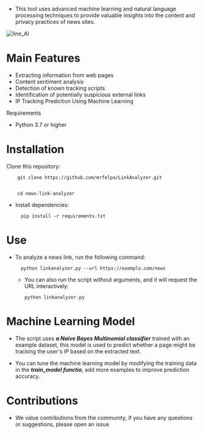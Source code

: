- This tool uses advanced machine learning and natural language processing techniques to provide valuable insights into the content and privacy practices of news sites.

![lino_AI](https://github.com/user-attachments/assets/fd146e64-4ef1-4d77-be21-30650e947b0a)

# Main Features
- Extracting information from web pages
- Content sentiment analysis
- Detection of known tracking scripts
- Identification of potentially suspicious external links
- IP Tracking Prediction Using Machine Learning

Requirements

- Python 3.7 or higher

# Installation

Clone this repository:

        git clone https://github.com/mrfelpa/LinkAnalyzer.git
        

        cd news-link-analyzer

- Install dependencies:

        pip install -r requirements.txt

# Use

- To analyze a news link, run the following command:

        python linkanalyzer.py --url https://exemplo.com/news

  - You can also run the script without arguments, and it will request the URL interactively:

        python linkanalyzer.py

# Machine Learning Model

- The script uses ***a Naive Bayes Multinomial classifier*** trained with an example dataset, this model is used to predict whether a page might be tracking the user's IP based on the extracted text.

- You can tune the machine learning model by modifying the training data in the ***train_model functio***, add more examples to improve prediction accuracy.

# Contributions

- We value contributions from the community, if you have any questions or suggestions, please open an issue
